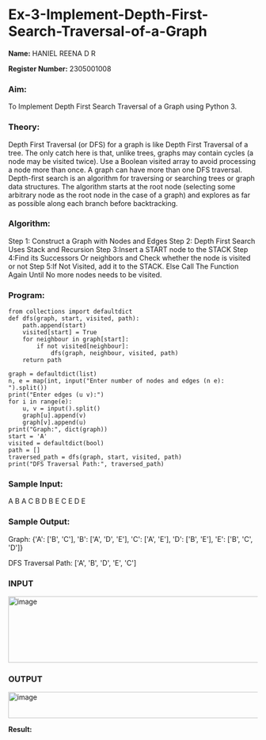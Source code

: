 # Ex-3-Implement-Depth-First-Search-Traversal-of-a-Graph

**Name:** HANIEL REENA D R

**Register Number:** 2305001008

### Aim:
To Implement Depth First Search Traversal of a Graph using Python 3.

### Theory:

Depth First Traversal (or DFS) for a graph is like Depth First Traversal of a tree. 
The only catch here is that, unlike trees, graphs may contain cycles (a node may be visited twice). 
Use a Boolean visited array to avoid processing a node more than once. 
A graph can have more than one DFS traversal. Depth-first search is an algorithm for traversing or searching trees or graph data structures. 
The algorithm starts at the root node (selecting some arbitrary node as the root node in the case of a graph) and explores as far as possible along each branch before backtracking. 

### Algorithm:
Step 1: Construct a Graph with Nodes and Edges
Step 2: Depth First Search Uses Stack and Recursion
Step 3:Insert a START node to the STACK
Step 4:Find its Successors Or neighbors and Check whether the node is visited or not
Step 5:If Not Visited, add it to the STACK. Else Call The Function Again Until No more nodes needs to be visited.

### Program:
```
from collections import defaultdict
def dfs(graph, start, visited, path):
    path.append(start)
    visited[start] = True
    for neighbour in graph[start]:
        if not visited[neighbour]:
            dfs(graph, neighbour, visited, path)
    return path

graph = defaultdict(list)
n, e = map(int, input("Enter number of nodes and edges (n e): ").split())
print("Enter edges (u v):")
for i in range(e):
    u, v = input().split()
    graph[u].append(v)
    graph[v].append(u)
print("Graph:", dict(graph))
start = 'A'
visited = defaultdict(bool)
path = []
traversed_path = dfs(graph, start, visited, path)
print("DFS Traversal Path:", traversed_path)
```

### Sample Input:
A B
A C
B D
B E
C E
D E

### Sample Output:

Graph: {'A': ['B', 'C'], 'B': ['A', 'D', 'E'], 'C': ['A', 'E'], 'D': ['B', 'E'], 'E': ['B', 'C', 'D']}

DFS Traversal Path: ['A', 'B', 'D', 'E', 'C']

### INPUT 
<img width="701" height="134" alt="image" src="https://github.com/user-attachments/assets/e2955458-95a6-4a9f-b820-de7b8d96629a" />

### OUTPUT 
<img width="1046" height="53" alt="image" src="https://github.com/user-attachments/assets/17729975-e67d-4c8b-8f80-4cb95e6e6abe" />


**Result:**
